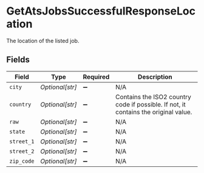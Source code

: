 # GetAtsJobsSuccessfulResponseLocation

The location of the listed job.


## Fields

| Field                                                                               | Type                                                                                | Required                                                                            | Description                                                                         |
| ----------------------------------------------------------------------------------- | ----------------------------------------------------------------------------------- | ----------------------------------------------------------------------------------- | ----------------------------------------------------------------------------------- |
| `city`                                                                              | *Optional[str]*                                                                     | :heavy_minus_sign:                                                                  | N/A                                                                                 |
| `country`                                                                           | *Optional[str]*                                                                     | :heavy_minus_sign:                                                                  | Contains the ISO2 country code if possible. If not, it contains the original value. |
| `raw`                                                                               | *Optional[str]*                                                                     | :heavy_minus_sign:                                                                  | N/A                                                                                 |
| `state`                                                                             | *Optional[str]*                                                                     | :heavy_minus_sign:                                                                  | N/A                                                                                 |
| `street_1`                                                                          | *Optional[str]*                                                                     | :heavy_minus_sign:                                                                  | N/A                                                                                 |
| `street_2`                                                                          | *Optional[str]*                                                                     | :heavy_minus_sign:                                                                  | N/A                                                                                 |
| `zip_code`                                                                          | *Optional[str]*                                                                     | :heavy_minus_sign:                                                                  | N/A                                                                                 |